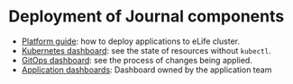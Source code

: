 # Deployment of Journal components

- [Platform guide](https://github.com/elifesciences/elife-flux-cluster/blob/master/docs/guide-for-application-teams.md): how to deploy applications to eLife cluster.
- [Kubernetes dashboard](https://k8s-dashboard.flux-prod.elifesciences.org/clusters/local): see the state of resources without `kubectl`.
- [GitOps dashboard](https://gitops-dashboard--flux-prod.elifesciences.org/kustomization/details?clusterName=Default&name=journal-team-deployment&namespace=flux-system): see the process of changes being applied.
- [Application dashboards](https://grafana.flux-prod.elifesciences.org/dashboards): Dashboard owned by the application team
